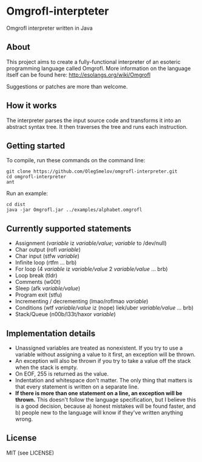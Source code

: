 Omgrofl-interpteter
===================

Omgrofl interpreter written in Java

About
-----

This project aims to create a fully-functional interpreter of an esoteric
programming language called Omgrofl. More information on the language itself
can be found here: http://esolangs.org/wiki/Omgrofl

Suggestions or patches are more than welcome.

How it works
------------

The interpreter parses the input source code and transforms it into an abstract
syntax tree. It then traverses the tree and runs each instruction.

Getting started
---------------

To compile, run these commands on the command line:
```
git clone https://github.com/OlegSmelov/omgrofl-interpreter.git
cd omgrofl-interpreter
ant
```

Run an example:
```
cd dist
java -jar Omgrofl.jar ../examples/alphabet.omgrofl
```

Currently supported statements
------------------------------

+ Assignment (*variable* iz *variable/value*; *variable* to /dev/null)
+ Char output (rofl *variable*)
+ Char input (stfw *variable*)
+ Infinite loop (rtfm ... brb)
+ For loop (4 *variable* iz *variable/value* 2 *variable/value* ... brb)
+ Loop break (tldr)
+ Comments (w00t)
+ Sleep (afk *variable/value*)
+ Program exit (stfu)
+ Incrementing / decrementing (lmao/roflmao *variable*)
+ Conditions (wtf *variable/value* iz (nope) liek/uber *variable/value* ... brb)
+ Stack/Queue (n00b/l33t/haxor *variable*)

Implementation details
----------------------

* Unassigned variables are treated as nonexistent. If you try to use a variable
    without assigning a value to it first, an exception will be thrown.
* An exception will also be thrown if you try to take a value off the stack when
    the stack is empty.
* On EOF, 255 is returned as the value.
* Indentation and whitespace don't matter. The only thing that matters is that
    every statement is written on a separate line.
* **If there is more than one statement on a line, an exception will be thrown.**
    This doesn't follow the language specification, but I believe this is a good
    decision, because a) honest mistakes will be found faster, and b) people new
    to the language will know if they've written anything wrong.

License
-------

MIT (see LICENSE)
